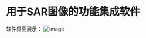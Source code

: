 # 用于SAR图像的功能集成软件
软件界面展示：
![image](https://github.com/junjue123/Tools_for_SAR/assets/113112935/aa63be91-31c1-48e7-9182-8c42133bfc95)
